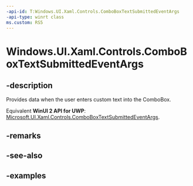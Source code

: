 ```yaml
---
-api-id: T:Windows.UI.Xaml.Controls.ComboBoxTextSubmittedEventArgs
-api-type: winrt class
ms.custom: RS5
---
```


<!-- Class syntax.
public class ComboBoxTextSubmittedEventArgs 
-->

# Windows.UI.Xaml.Controls.ComboBoxTextSubmittedEventArgs

## -description
Provides data when the user enters custom text into the ComboBox.

Equivalent **WinUI 2 API for UWP**: [Microsoft.UI.Xaml.Controls.ComboBoxTextSubmittedEventArgs](/windows/winui/api/microsoft.ui.xaml.controls.comboboxtextsubmittedeventargs).

## -remarks

## -see-also

## -examples

